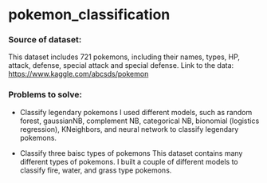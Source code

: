 # pokemon_classification

### Source of dataset: 
This dataset includes 721 pokemons, including their names, types, HP, attack, defense, special attack and special defense. 
Link to the data: https://www.kaggle.com/abcsds/pokemon

### Problems to solve: 
* Classify legendary pokemons
I used different models, such as random forest, gaussianNB, complement NB, categorical NB, bionomial (logistics regression), KNeighbors, and neural network to classify legendary pokemons. 

* Classify three baisc types of pokemons 
This dataset contains many different types of pokemons. I built a couple of different models to classify fire, water, and grass type pokemons. 